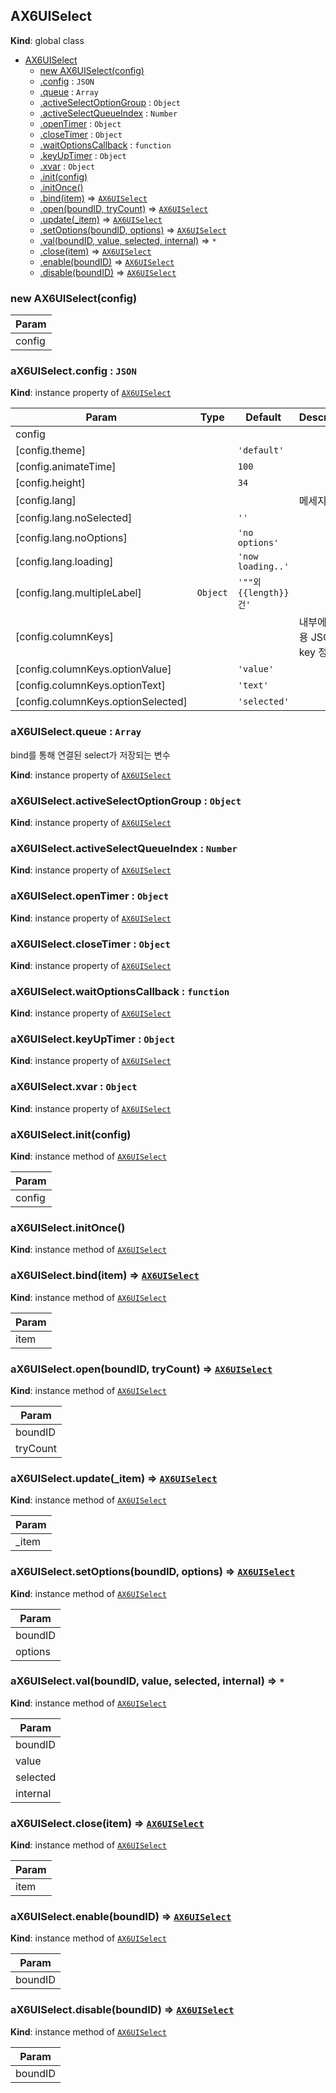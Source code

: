 <a name="AX6UISelect"></a>

## AX6UISelect
**Kind**: global class  

* [AX6UISelect](#AX6UISelect)
    * [new AX6UISelect(config)](#new_AX6UISelect_new)
    * [.config](#AX6UISelect+config) : <code>JSON</code>
    * [.queue](#AX6UISelect+queue) : <code>Array</code>
    * [.activeSelectOptionGroup](#AX6UISelect+activeSelectOptionGroup) : <code>Object</code>
    * [.activeSelectQueueIndex](#AX6UISelect+activeSelectQueueIndex) : <code>Number</code>
    * [.openTimer](#AX6UISelect+openTimer) : <code>Object</code>
    * [.closeTimer](#AX6UISelect+closeTimer) : <code>Object</code>
    * [.waitOptionsCallback](#AX6UISelect+waitOptionsCallback) : <code>function</code>
    * [.keyUpTimer](#AX6UISelect+keyUpTimer) : <code>Object</code>
    * [.xvar](#AX6UISelect+xvar) : <code>Object</code>
    * [.init(config)](#AX6UISelect+init)
    * [.initOnce()](#AX6UISelect+initOnce)
    * [.bind(item)](#AX6UISelect+bind) ⇒ <code>[AX6UISelect](#AX6UISelect)</code>
    * [.open(boundID, tryCount)](#AX6UISelect+open) ⇒ <code>[AX6UISelect](#AX6UISelect)</code>
    * [.update(_item)](#AX6UISelect+update) ⇒ <code>[AX6UISelect](#AX6UISelect)</code>
    * [.setOptions(boundID, options)](#AX6UISelect+setOptions) ⇒ <code>[AX6UISelect](#AX6UISelect)</code>
    * [.val(boundID, value, selected, internal)](#AX6UISelect+val) ⇒ <code>\*</code>
    * [.close(item)](#AX6UISelect+close) ⇒ <code>[AX6UISelect](#AX6UISelect)</code>
    * [.enable(boundID)](#AX6UISelect+enable) ⇒ <code>[AX6UISelect](#AX6UISelect)</code>
    * [.disable(boundID)](#AX6UISelect+disable) ⇒ <code>[AX6UISelect](#AX6UISelect)</code>

<a name="new_AX6UISelect_new"></a>

### new AX6UISelect(config)

| Param |
| --- |
| config | 

<a name="AX6UISelect+config"></a>

### aX6UISelect.config : <code>JSON</code>
**Kind**: instance property of <code>[AX6UISelect](#AX6UISelect)</code>  

| Param | Type | Default | Description |
| --- | --- | --- | --- |
| config |  |  |  |
| [config.theme] |  | <code>&#x27;default&#x27;</code> |  |
| [config.animateTime] |  | <code>100</code> |  |
| [config.height] |  | <code>34</code> |  |
| [config.lang] |  |  | 메세지들 |
| [config.lang.noSelected] |  | <code>&#x27;&#x27;</code> |  |
| [config.lang.noOptions] |  | <code>&#x27;no options&#x27;</code> |  |
| [config.lang.loading] |  | <code>&#x27;now loading..&#x27;</code> |  |
| [config.lang.multipleLabel] | <code>Object</code> | <code>&#x27;&quot;&quot;외 {{length}}건&#x27;</code> |  |
| [config.columnKeys] |  |  | 내부에서 사용 JSON key 정의 |
| [config.columnKeys.optionValue] |  | <code>&#x27;value&#x27;</code> |  |
| [config.columnKeys.optionText] |  | <code>&#x27;text&#x27;</code> |  |
| [config.columnKeys.optionSelected] |  | <code>&#x27;selected&#x27;</code> |  |

<a name="AX6UISelect+queue"></a>

### aX6UISelect.queue : <code>Array</code>
bind를 통해 연결된 select가 저장되는 변수

**Kind**: instance property of <code>[AX6UISelect](#AX6UISelect)</code>  
<a name="AX6UISelect+activeSelectOptionGroup"></a>

### aX6UISelect.activeSelectOptionGroup : <code>Object</code>
**Kind**: instance property of <code>[AX6UISelect](#AX6UISelect)</code>  
<a name="AX6UISelect+activeSelectQueueIndex"></a>

### aX6UISelect.activeSelectQueueIndex : <code>Number</code>
**Kind**: instance property of <code>[AX6UISelect](#AX6UISelect)</code>  
<a name="AX6UISelect+openTimer"></a>

### aX6UISelect.openTimer : <code>Object</code>
**Kind**: instance property of <code>[AX6UISelect](#AX6UISelect)</code>  
<a name="AX6UISelect+closeTimer"></a>

### aX6UISelect.closeTimer : <code>Object</code>
**Kind**: instance property of <code>[AX6UISelect](#AX6UISelect)</code>  
<a name="AX6UISelect+waitOptionsCallback"></a>

### aX6UISelect.waitOptionsCallback : <code>function</code>
**Kind**: instance property of <code>[AX6UISelect](#AX6UISelect)</code>  
<a name="AX6UISelect+keyUpTimer"></a>

### aX6UISelect.keyUpTimer : <code>Object</code>
**Kind**: instance property of <code>[AX6UISelect](#AX6UISelect)</code>  
<a name="AX6UISelect+xvar"></a>

### aX6UISelect.xvar : <code>Object</code>
**Kind**: instance property of <code>[AX6UISelect](#AX6UISelect)</code>  
<a name="AX6UISelect+init"></a>

### aX6UISelect.init(config)
**Kind**: instance method of <code>[AX6UISelect](#AX6UISelect)</code>  

| Param |
| --- |
| config | 

<a name="AX6UISelect+initOnce"></a>

### aX6UISelect.initOnce()
**Kind**: instance method of <code>[AX6UISelect](#AX6UISelect)</code>  
<a name="AX6UISelect+bind"></a>

### aX6UISelect.bind(item) ⇒ <code>[AX6UISelect](#AX6UISelect)</code>
**Kind**: instance method of <code>[AX6UISelect](#AX6UISelect)</code>  

| Param |
| --- |
| item | 

<a name="AX6UISelect+open"></a>

### aX6UISelect.open(boundID, tryCount) ⇒ <code>[AX6UISelect](#AX6UISelect)</code>
**Kind**: instance method of <code>[AX6UISelect](#AX6UISelect)</code>  

| Param |
| --- |
| boundID | 
| tryCount | 

<a name="AX6UISelect+update"></a>

### aX6UISelect.update(_item) ⇒ <code>[AX6UISelect](#AX6UISelect)</code>
**Kind**: instance method of <code>[AX6UISelect](#AX6UISelect)</code>  

| Param |
| --- |
| _item | 

<a name="AX6UISelect+setOptions"></a>

### aX6UISelect.setOptions(boundID, options) ⇒ <code>[AX6UISelect](#AX6UISelect)</code>
**Kind**: instance method of <code>[AX6UISelect](#AX6UISelect)</code>  

| Param |
| --- |
| boundID | 
| options | 

<a name="AX6UISelect+val"></a>

### aX6UISelect.val(boundID, value, selected, internal) ⇒ <code>\*</code>
**Kind**: instance method of <code>[AX6UISelect](#AX6UISelect)</code>  

| Param |
| --- |
| boundID | 
| value | 
| selected | 
| internal | 

<a name="AX6UISelect+close"></a>

### aX6UISelect.close(item) ⇒ <code>[AX6UISelect](#AX6UISelect)</code>
**Kind**: instance method of <code>[AX6UISelect](#AX6UISelect)</code>  

| Param |
| --- |
| item | 

<a name="AX6UISelect+enable"></a>

### aX6UISelect.enable(boundID) ⇒ <code>[AX6UISelect](#AX6UISelect)</code>
**Kind**: instance method of <code>[AX6UISelect](#AX6UISelect)</code>  

| Param |
| --- |
| boundID | 

<a name="AX6UISelect+disable"></a>

### aX6UISelect.disable(boundID) ⇒ <code>[AX6UISelect](#AX6UISelect)</code>
**Kind**: instance method of <code>[AX6UISelect](#AX6UISelect)</code>  

| Param |
| --- |
| boundID | 

